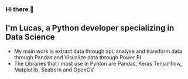 ### Hi there 👋
## I'm Lucas, a Python developer specializing in Data Science
* My main work is extract data through api, analyse and transform data through Pandas and Visualize data through Power BI
* The Libraries that i most use in Pyhton are Pandas, Keras Tensorflow, Matplotlib, Seaborn and OpenCV
<!--
**LucasHeilbuth/LucasHeilbuth** is a ✨ _special_ ✨ repository because its `README.md` (this file) appears on your GitHub profile.

Here are some ideas to get you started:

- 🔭 I’m currently working on ...
- 🌱 I’m currently learning ...
- 👯 I’m looking to collaborate on ...
- 🤔 I’m looking for help with ...
- 💬 Ask me about ...
- 📫 How to reach me: ...
- 😄 Pronouns: ...
- ⚡ Fun fact: ...
-->
